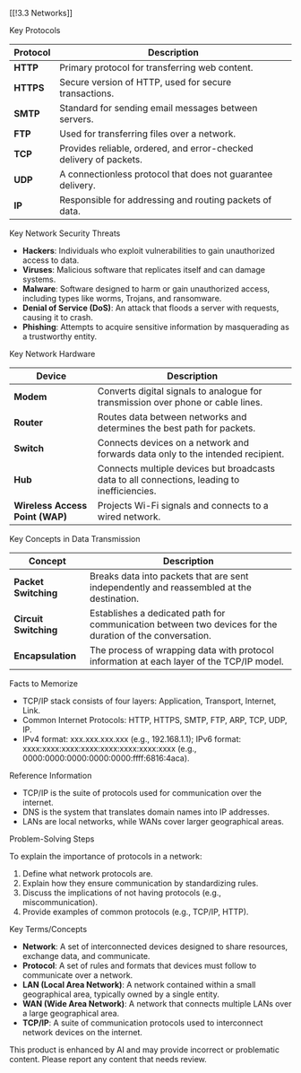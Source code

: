 [[!3.3 Networks]]

Key Protocols

|Protocol|Description|
|---|---|
|**HTTP**|Primary protocol for transferring web content.|
|**HTTPS**|Secure version of HTTP, used for secure transactions.|
|**SMTP**|Standard for sending email messages between servers.|
|**FTP**|Used for transferring files over a network.|
|**TCP**|Provides reliable, ordered, and error-checked delivery of packets.|
|**UDP**|A connectionless protocol that does not guarantee delivery.|
|**IP**|Responsible for addressing and routing packets of data.|

Key Network Security Threats

- **Hackers**: Individuals who exploit vulnerabilities to gain unauthorized access to data.
- **Viruses**: Malicious software that replicates itself and can damage systems.
- **Malware**: Software designed to harm or gain unauthorized access, including types like worms, Trojans, and ransomware.
- **Denial of Service (DoS)**: An attack that floods a server with requests, causing it to crash.
- **Phishing**: Attempts to acquire sensitive information by masquerading as a trustworthy entity.

Key Network Hardware

|Device|Description|
|---|---|
|**Modem**|Converts digital signals to analogue for transmission over phone or cable lines.|
|**Router**|Routes data between networks and determines the best path for packets.|
|**Switch**|Connects devices on a network and forwards data only to the intended recipient.|
|**Hub**|Connects multiple devices but broadcasts data to all connections, leading to inefficiencies.|
|**Wireless Access Point (WAP)**|Projects Wi-Fi signals and connects to a wired network.|

Key Concepts in Data Transmission

|Concept|Description|
|---|---|
|**Packet Switching**|Breaks data into packets that are sent independently and reassembled at the destination.|
|**Circuit Switching**|Establishes a dedicated path for communication between two devices for the duration of the conversation.|
|**Encapsulation**|The process of wrapping data with protocol information at each layer of the TCP/IP model.|

Facts to Memorize

- TCP/IP stack consists of four layers: Application, Transport, Internet, Link.
- Common Internet Protocols: HTTP, HTTPS, SMTP, FTP, ARP, TCP, UDP, IP.
- IPv4 format: xxx.xxx.xxx.xxx (e.g., 192.168.1.1); IPv6 format: xxxx:xxxx:xxxx:xxxx:xxxx:xxxx:xxxx:xxxx (e.g., 0000:0000:0000:0000:0000:ffff:6816:4aca).

Reference Information

- TCP/IP is the suite of protocols used for communication over the internet.
- DNS is the system that translates domain names into IP addresses.
- LANs are local networks, while WANs cover larger geographical areas.

Problem-Solving Steps

To explain the importance of protocols in a network:

1. Define what network protocols are.
2. Explain how they ensure communication by standardizing rules.
3. Discuss the implications of not having protocols (e.g., miscommunication).
4. Provide examples of common protocols (e.g., TCP/IP, HTTP).

Key Terms/Concepts

- **Network**: A set of interconnected devices designed to share resources, exchange data, and communicate.
- **Protocol**: A set of rules and formats that devices must follow to communicate over a network.
- **LAN (Local Area Network)**: A network contained within a small geographical area, typically owned by a single entity.
- **WAN (Wide Area Network)**: A network that connects multiple LANs over a large geographical area.
- **TCP/IP**: A suite of communication protocols used to interconnect network devices on the internet.

This product is enhanced by AI and may provide incorrect or problematic content. Please report any content that needs review.